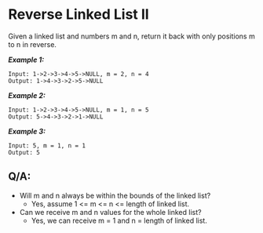 # Reverse Linked List II

Given a linked list and numbers m and n, return it back with only positions m to n in reverse.

**_Example 1:_**

```
Input: 1->2->3->4->5->NULL, m = 2, n = 4
Output: 1->4->3->2->5->NULL
```

**_Example 2:_**

```
Input: 1->2->3->4->5->NULL, m = 1, n = 5
Output: 5->4->3->2->1->NULL
```

**_Example 3:_**

```
Input: 5, m = 1, n = 1
Output: 5
```

## Q/A:

- Will m and n always be within the bounds of the linked list?
  - Yes, assume 1 <= m <= n <= length of linked list.
- Can we receive m and n values for the whole linked list?
  - Yes, we can receive m = 1 and n = length of linked list.
